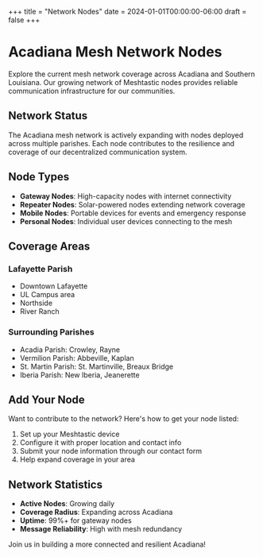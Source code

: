 +++
title = "Network Nodes"
date = 2024-01-01T00:00:00-06:00
draft = false
+++

# Acadiana Mesh Network Nodes

Explore the current mesh network coverage across Acadiana and Southern Louisiana. Our growing network of Meshtastic nodes provides reliable communication infrastructure for our communities.

## Network Status

The Acadiana mesh network is actively expanding with nodes deployed across multiple parishes. Each node contributes to the resilience and coverage of our decentralized communication system.

## Node Types

- **Gateway Nodes**: High-capacity nodes with internet connectivity
- **Repeater Nodes**: Solar-powered nodes extending network coverage
- **Mobile Nodes**: Portable devices for events and emergency response
- **Personal Nodes**: Individual user devices connecting to the mesh

## Coverage Areas

### Lafayette Parish
- Downtown Lafayette
- UL Campus area
- Northside
- River Ranch

### Surrounding Parishes
- Acadia Parish: Crowley, Rayne
- Vermilion Parish: Abbeville, Kaplan
- St. Martin Parish: St. Martinville, Breaux Bridge
- Iberia Parish: New Iberia, Jeanerette

## Add Your Node

Want to contribute to the network? Here's how to get your node listed:

1. Set up your Meshtastic device
2. Configure it with proper location and contact info
3. Submit your node information through our contact form
4. Help expand coverage in your area

## Network Statistics

- **Active Nodes**: Growing daily
- **Coverage Radius**: Expanding across Acadiana
- **Uptime**: 99%+ for gateway nodes
- **Message Reliability**: High with mesh redundancy

Join us in building a more connected and resilient Acadiana!

